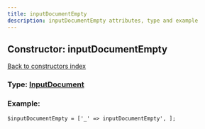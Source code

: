 ```yaml
---
title: inputDocumentEmpty
description: inputDocumentEmpty attributes, type and example
---
```

## Constructor: inputDocumentEmpty  
[Back to constructors index](index.md)






### Type: [InputDocument](../types/InputDocument.md)


### Example:

```
$inputDocumentEmpty = ['_' => inputDocumentEmpty', ];
```
